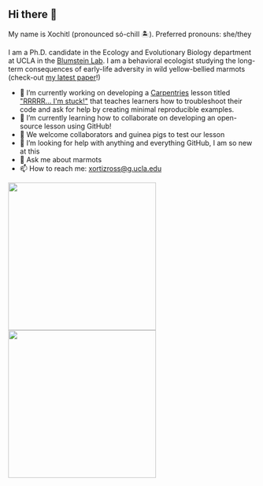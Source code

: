 ## Hi there 👋

My name is Xochitl (pronounced só-chill 🏝️). Preferred pronouns: she/they  

I am a Ph.D. candidate in the Ecology and Evolutionary Biology department at UCLA in the [Blumstein Lab](https://blumsteinlab.eeb.ucla.edu). I am a behavioral ecologist studying the long-term consequences of early-life adversity in wild yellow-bellied marmots (check-out [my latest paper](https://onlinelibrary.wiley.com/doi/10.1111/ele.14485)!) 

- 🔭 I’m currently working on developing a [Carpentries](https://carpentries.org) lesson titled ["RRRRR... I'm stuck!"](https://github.com/kaijagahm/R-help-reprexes) that teaches learners how to troubleshoot their code and ask for help by creating minimal reproducible examples.  
- 🌱 I’m currently learning how to collaborate on developing an open-source lesson using GitHub!
- 👯 We welcome collaborators and guinea pigs to test our lesson
- 🤔 I’m looking for help with anything and everything GitHub, I am so new at this
- 💬 Ask me about marmots
- 📫 How to reach me: xortizross@g.ucla.edu

<img src="https://github.com/user-attachments/assets/2bb5496b-cc8a-44fe-ad72-6f6a2506deed" height="300">  
<img src="https://github.com/user-attachments/assets/ae609ef3-1cad-4245-873b-3ed222a25d47" height ="300")>

